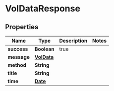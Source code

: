 
# VolDataResponse

## Properties
Name | Type | Description | Notes
------------ | ------------- | ------------- | -------------
**success** | **Boolean** | true | 
**message** | [**VolData**](VolData.md) |  | 
**method** | **String** |  | 
**title** | **String** |  | 
**time** | [**Date**](Date.md) |  | 



